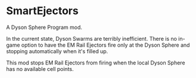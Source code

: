 # SmartEjectors
A Dyson Sphere Program mod.

In the current state, Dyson Swarms are terribly inefficient. There is no in-game option to have the EM Rail Ejectors fire only at the Dyson Sphere and stopping automatically when it's filled up.

This mod stops EM Rail Ejectors from firing when the local Dyson Sphere has no available cell points.
